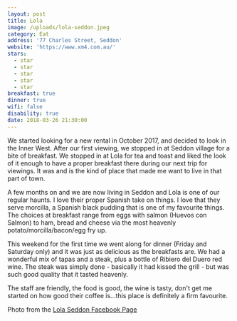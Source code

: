 ```yaml
---
layout: post
title: Lola
image: /uploads/lola-seddon.jpeg
category: Eat
address: '77 Charles Street, Seddon'
website: 'https://www.xm4.com.au/'
stars:
  - star
  - star
  - star
  - star
  - star
breakfast: true
dinner: true
wifi: false
disability: true
date: 2018-03-26 21:30:00
---
```


We started looking for a new rental in October 2017, and decided to look in the Inner West. After our first viewing, we stopped in at Seddon village for a bite of breakfast. We stopped in at Lola for tea and toast and liked the look of it enough to have a proper breakfast there during our next trip for viewings. It was and is the kind of place that made me want to live in that part of town.&nbsp;

A few months on and we are now living in Seddon and Lola is one of our regular haunts. I love their proper Spanish take on things. I love that they serve morcilla, a Spanish black pudding that is one of my favourite things. The choices at breakfast range from eggs with salmon (Huevos con Salmon) to ham, bread and cheese via the most heavenly potato/morcilla/bacon/egg fry up.

This weekend for the first time we went along for dinner (Friday and Saturday only) and it was just as delicious as the breakfasts are. We had a wonderful mix of tapas and a steak, plus a bottle of Ribiero del Duero red wine. The steak was simply done - basically it had kissed the grill - but was such good quality that it tasted heavenly.&nbsp;

The staff are friendly, the food is good, the wine is tasty, don't get me started on how good their coffee is…this place is definitely a firm favourite.

Photo from the [Lola Seddon Facebook Page](https://www.facebook.com/Lolacafeseddon/)